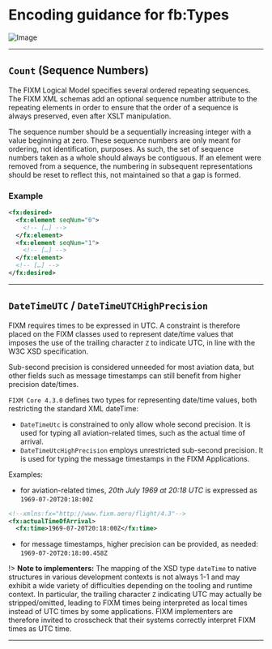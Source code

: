 # Encoding guidance for fb:Types

![Image](https://www.fixm.aero/releases/FIXM-4.3.0/doc/logical_model_documentation/EARoot/EA1/EA1/EA7/EA200.png)

---

## `Count` (Sequence Numbers)

The FIXM Logical Model specifies several ordered repeating sequences.
The FIXM XML schemas add an optional sequence number attribute to the
repeating elements in order to ensure that the order of a sequence is
always preserved, even after XSLT manipulation.

The sequence number should be a sequentially increasing integer with a
value beginning at zero. These sequence numbers are only meant for
ordering, not identification, purposes. As such, the set of sequence
numbers taken as a whole should always be contiguous. If an element were
removed from a sequence, the numbering in subsequent representations
should be reset to reflect this, not maintained so that a gap is formed.

### Example

```xml
<fx:desired>
  <fx:element seqNum="0">
    <!-- […] -->
  </fx:element>
  <fx:element seqNum="1">
    <!-- […] -->
  </fx:element>
  <!-- […] -->
</fx:desired>
```

---

## `DateTimeUTC` / `DateTimeUTCHighPrecision`

FIXM requires times to be expressed in UTC. A constraint is therefore placed on the FIXM classes used to represent date/time values that imposes the use of the trailing character `Z` to indicate UTC, in line with the W3C XSD specification.

Sub-second precision is considered unneeded for most aviation data, but other fields such as message timestamps can still benefit from higher precision date/times.

`FIXM Core 4.3.0` defines two types for representing date/time values, both restricting the standard XML dateTime:
- `DateTimeUtc` is constrained to only allow whole second precision. It is used for typing all aviation-related times, such as the actual time of arrival.
- `DateTimeUtcHighPrecision` employs unrestricted sub-second precision. It is used for typing the message timestamps in the FIXM Applications.

Examples: 
- for aviation-related times, *20th July 1969 at 20:18 UTC* is expressed as `1969-07-20T20:18:00Z`

```xml
<!--xmlns:fx="http://www.fixm.aero/flight/4.3"-->	
<fx:actualTimeOfArrival>
  <fx:time>1969-07-20T20:18:00Z</fx:time>
```

- for message timestamps, higher precision can be provided, as needed: `1969-07-20T20:18:00.458Z`

!> **Note to implementers:** The mapping of the XSD type `dateTime` to native structures in various development contexts is not always 1-1 and may exhibit a wide variety of difficulties depending on the tooling and runtime context. In particular, the trailing character `Z` indicating UTC may actually be stripped/omitted, leading to FIXM times being interpreted as local times instead of UTC times by some applications. FIXM implementers are therefore invited to crosscheck that their systems correctly interpret FIXM times as UTC time.

---


